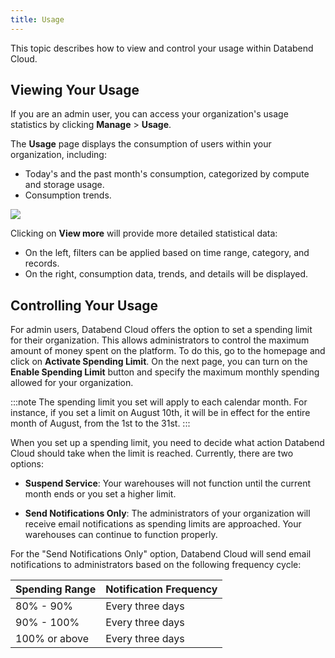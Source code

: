 ```yaml
---
title: Usage
---
```


This topic describes how to view and control your usage within Databend Cloud.

## Viewing Your Usage

If you are an admin user, you can access your organization's usage statistics by clicking **Manage** > **Usage**.

The **Usage** page displays the consumption of users within your organization, including:

- Today's and the past month's consumption, categorized by compute and storage usage.
- Consumption trends.

![](@site/static/img/documents/org-and-users/usage.png)

Clicking on **View more** will provide more detailed statistical data:

- On the left, filters can be applied based on time range, category, and records.
- On the right, consumption data, trends, and details will be displayed.

## Controlling Your Usage

For admin users, Databend Cloud offers the option to set a spending limit for their organization. This allows administrators to control the maximum amount of money spent on the platform. To do this, go to the homepage and click on **Activate Spending Limit**. On the next page, you can turn on the **Enable Spending Limit** button and specify the maximum monthly spending allowed for your organization.

:::note
The spending limit you set will apply to each calendar month. For instance, if you set a limit on August 10th, it will be in effect for the entire month of August, from the 1st to the 31st.
:::

When you set up a spending limit, you need to decide what action Databend Cloud should take when the limit is reached. Currently, there are two options:

- **Suspend Service**: Your warehouses will not function until the current month ends or you set a higher limit.

- **Send Notifications Only**: The administrators of your organization will receive email notifications as spending limits are approached. Your warehouses can continue to function properly.

For the "Send Notifications Only" option, Databend Cloud will send email notifications to administrators based on the following frequency cycle:

| Spending Range 	| Notification Frequency 	|
|----------------	|------------------------	|
| 80% - 90%      	| Every three days       	|
| 90% - 100%     	| Every three days       	|
| 100% or above     | Every three days       	|